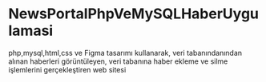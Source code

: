# NewsPortalPhpVeMySQLHaberUygulamasi
 php,mysql,html,css ve Figma tasarımı kullanarak, veri tabanındanından alınan haberleri görüntüleyen, veri tabanına haber ekleme ve silme işlemlerini gerçekleştiren web sitesi
